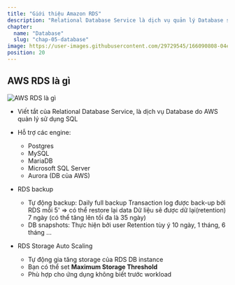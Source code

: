 ```yaml
---
title: "Giới thiệu Amazon RDS"
description: "Relational Database Service là dịch vụ quản lý Database sử dụng SQL"
chapter:
  name: "Database"
  slug: "chap-05-database"
image: https://user-images.githubusercontent.com/29729545/166090808-04e7d380-a120-4cc4-b965-9c8b641e198f.png
position: 20
---
```


## AWS RDS là gì

![AWS RDS là gì](https://user-images.githubusercontent.com/29729545/166090808-04e7d380-a120-4cc4-b965-9c8b641e198f.png)

- Viết tắt của Relational Database Service, là dịch vụ Database do AWS quản lý sử dụng SQL
- Hỗ trợ các engine:
  - Postgres
  - MySQL
  - MariaDB
  - Microsoft SQL Server
  - Aurora (DB của AWS)

- RDS backup

  - Tự động backup: Daily full backup Transaction log được back-up bởi RDS mỗi 5' => có thể restore lại data Dữ liệu sẽ được dữ lại(retention) 7 ngày (có thể tăng lên tối đa là 35 ngày)
  - DB snapshots: Thực hiện bởi user Retention tùy ý 10 ngày, 1 tháng, 6 tháng ...

- RDS Storage Auto Scaling
  - Tự động gia tăng storage của RDS DB instance
  - Bạn có thể set **Maximum Storage Threshold**
  - Phù hợp cho ứng dụng không biết trước workload
